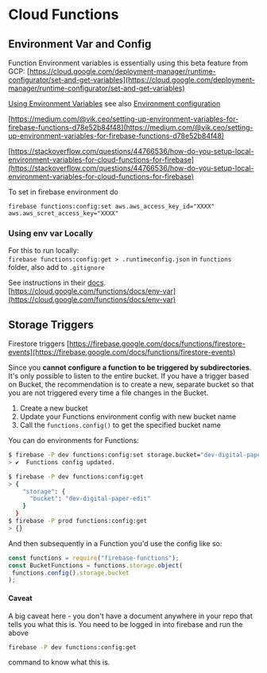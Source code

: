 # Cloud Functions

## Environment Var and Config

Function Environment variables is essentially using this beta feature from GCP: [https://cloud.google.com/deployment-manager/runtime-configurator/set-and-get-variables](https://cloud.google.com/deployment-manager/runtime-configurator/set-and-get-variables)

[Using Environment Variables](https://cloud.google.com/functions/docs/env-var) see also [Environment configuration](https://firebase.google.com/docs/functions/config-env)

[https://medium.com/@vik.ceo/setting-up-environment-variables-for-firebase-functions-d78e52b84f48](https://medium.com/@vik.ceo/setting-up-environment-variables-for-firebase-functions-d78e52b84f48)  
  
[https://stackoverflow.com/questions/44766536/how-do-you-setup-local-environment-variables-for-cloud-functions-for-firebase](https://stackoverflow.com/questions/44766536/how-do-you-setup-local-environment-variables-for-cloud-functions-for-firebase)

To set in firebase environment do 

`firebase functions:config:set aws.aws_access_key_id="XXXX" aws.aws_scret_access_key="XXXX"`

### Using env var Locally

For this to run locally:  
`firebase functions:config:get > .runtimeconfig.json` in `functions`   
folder, also add to `.gitignore` 

See instructions in their [docs](https://firebase.google.com/docs/functions/local-emulator#set_up_functions_configuration_optional).  
[https://cloud.google.com/functions/docs/env-var](https://cloud.google.com/functions/docs/env-var) 

## Storage Triggers

Firestore triggers [https://firebase.google.com/docs/functions/firestore-events](https://firebase.google.com/docs/functions/firestore-events)

Since you **cannot configure a function to be triggered by subdirectories**. It's only possible to listen to the entire bucket. If you have a trigger based on Bucket, the recommendation is to create a new, separate bucket so that you are not triggered every time a file changes in the Bucket.

1. Create a new bucket
2. Update your Functions environment config with new bucket name
3. Call the `functions.config()` to get the specified bucket name

You can do environments for Functions:

```bash
$ firebase -P dev functions:config:set storage.bucket="dev-digital-paper-edit"
> ✔  Functions config updated.

$ firebase -P dev functions:config:get
> {
    "storage": {
      "bucket": "dev-digital-paper-edit"
    }
  }
$ firebase -P prod functions:config:get
> {}
```

And then subsequently in a Function you'd use the config like so:

```javascript
const functions = require("firebase-functions");
const BucketFunctions = functions.storage.object(
 functions.config().storage.bucket
);
```

#### Caveat

A big caveat here - you don't have a document anywhere in your repo that tells you what this is. You need to be logged in into firebase and run the above 

```bash
firebase -P dev functions:config:get
```

command to know what this is.

